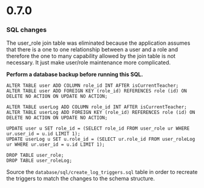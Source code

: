 # 0.7.0

### SQL changes

The user_role join table was eliminated because the application assumes that
there is a one to one relationship between a user and a role and therefore the
one to many capability allowed by the join table is not necessary. It just make
user/role maintenance more complicated.

**Perform a database backup before running this SQL.**

```
ALTER TABLE user ADD COLUMN role_id INT AFTER isCurrentTeacher;
ALTER TABLE user ADD FOREIGN KEY (role_id) REFERENCES role (id) ON DELETE NO ACTION ON UPDATE NO ACTION;

ALTER TABLE userLog ADD COLUMN role_id INT AFTER isCurrentTeacher;
ALTER TABLE userLog ADD FOREIGN KEY (role_id) REFERENCES role (id) ON DELETE NO ACTION ON UPDATE NO ACTION;

UPDATE user u SET role_id = (SELECT role_id FROM user_role ur WHERE ur.user_id = u.id LIMIT 1);
UPDATE userLog u SET u.role_id = (SELECT ur.role_id FROM user_roleLog ur WHERE ur.user_id = u.id LIMIT 1);

DROP TABLE user_role;
DROP TABLE user_roleLog;
```

Source the ```database/sql/create_log_triggers.sql``` table in order
to recreate the triggers to match the changes to the schema structure.

